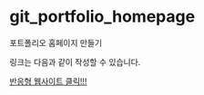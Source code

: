 # git_portfolio_homepage
포트폴리오 홈페이지 만들기

링크는 다음과 같이 작성할 수 있습니다.

[반응형 웹사이트 클릭!!!](https://lim-jae-hun.github.io/git_portfolio_homepage/responsive/WebContent/html/index.html)
